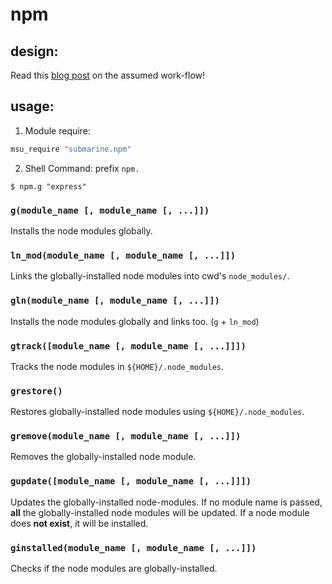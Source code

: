
# npm


## design:

Read this [blog post](https://gochomugo.github.io/musings/global-node-modules/) on the assumed work-flow!


## usage:

1. Module require:

  ```bash
  msu_require "submarine.npm"
  ```

2. Shell Command: prefix `npm.`

  ```shell
  $ npm.g "express"
  ```

### `g(module_name [, module_name [, ...]])`

Installs the node modules globally.


### `ln_mod(module_name [, module_name [, ...]])`

Links the globally-installed node modules into cwd's `node_modules/`.


### `gln(module_name [, module_name [, ...]])`

Installs the node modules globally and links too. (`g` + `ln_mod`)


### `gtrack([module_name [, module_name [, ...]]])`

Tracks the node modules in `${HOME}/.node_modules`.


### `grestore()`

Restores globally-installed node modules using `${HOME}/.node_modules`.


### `gremove(module_name [, module_name [, ...]])`

Removes the globally-installed node module.


### `gupdate([module_name [, module_name [, ...]]])`

Updates the globally-installed node-modules. If no module name is passed, **all** the globally-installed node modules will be updated. If a node module does **not exist**, it will be installed.


### `ginstalled(module_name [, module_name [, ...]])`

Checks if the node modules are globally-installed.
